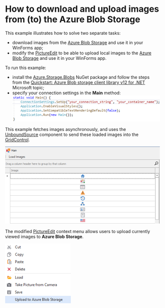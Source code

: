 # How to download and upload images from (to) the Azure Blob Storage

This example illustrates how to solve two separate tasks:

* download images from the [Azure Blob Storage](https://azure.microsoft.com/en-us/services/storage/blobs/) and use it in your WinForms app;
* modify the [PictureEdit](https://docs.devexpress.com/WindowsForms/DevExpress.XtraEditors.PictureEdit) to be able to upload local images to the [Azure Blob Storage](https://azure.microsoft.com/en-us/services/storage/blobs/) and use it in your WinForms app.

To run this example:

* install the [Azure.Storage.Blobs](https://www.nuget.org/packages/Azure.Storage.Blobs) NuGet package and follow the steps from the [Quickstart: Azure Blob storage client library v12 for .NET](https://docs.microsoft.com/en-us/azure/storage/blobs/storage-quickstart-blobs-dotnet#download-blobs) Microsoft topic;
* specify your connection settings in the **Main** method:
    ![alt text](code.png)

This example fetches images asynchronously, and uses the [UnboundSource](https://docs.devexpress.com/CoreLibraries/DevExpress.Data.UnboundSource) component to send these loaded images into the [GridControl](https://docs.devexpress.com/WindowsForms/DevExpress.XtraGrid.GridControl).

![Alt text](grid.png)

The modified [PictureEdit](https://docs.devexpress.com/WindowsForms/DevExpress.XtraEditors.PictureEdit) context menu allows users to upload currently viewed images to **Azure Blob Storage**.

![alt text](menu.png)
